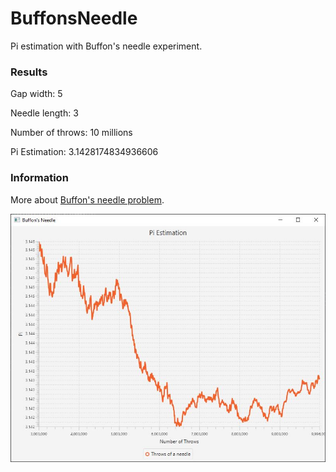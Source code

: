 # BuffonsNeedle

Pi estimation with Buffon's needle experiment.

### Results

Gap width: 5

Needle length: 3

Number of throws: 10 millions

Pi Estimation: 3.1428174834936606

### Information

More about [Buffon's needle problem](https://en.wikipedia.org/wiki/Buffon%27s_needle_problem).

![img](https://github.com/emanuelzaymus/BuffonsNeedle/blob/master/img/BuffonsNeedle-PI.JPG)
